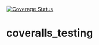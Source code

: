 [![Coverage Status](https://coveralls.io/repos/github/xingcx/coveralls-testing/badge.svg?branch=main)](https://coveralls.io/github/xingcx/coveralls-testing?branch=main)

# coveralls_testing
